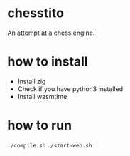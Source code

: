 # chesstito
An attempt at a chess engine.

# how to install

- Install zig
- Check if you have python3 installed
- Install wasmtime

# how to run
`./compile.sh`
`./start-web.sh`
